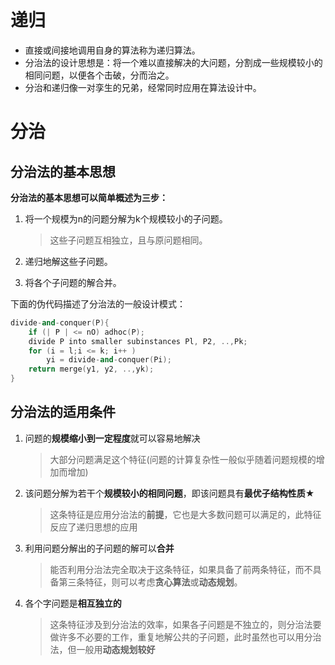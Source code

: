 # 递归

- 直接或间接地调用自身的算法称为递归算法。
- 分治法的设计思想是：将一个难以直接解决的大问题，分割成一些规模较小的相同问题，以便各个击破，分而治之。
- 分治和递归像一对孪生的兄弟，经常同时应用在算法设计中。



# 分治

## 分治法的基本思想

**分治法的基本思想可以简单概述为三步：**

1. 将一个规模为n的问题分解为k个规模较小的子问题。

   > 这些子问题互相独立，且与原问题相同。

2. 递归地解这些子问题。

3. 将各个子问题的解合并。

下面的伪代码描述了分治法的一般设计模式：

```c++
divide-and-conquer(P){
    if (| P | <= nO) adhoc(P);
    divide P into smaller subinstances Pl, P2, ..,Pk;
    for (i = l;i <= k; i++ )
        yi = divide-and-conquer(Pi);
    return merge(y1, y2, ..,yk);
}
```



## 分治法的适用条件

1. 问题的**规模缩小到一定程度**就可以容易地解决

	> 大部分问题满足这个特征(问题的计算复杂性一般似乎随着问题规模的增加而增加)

2. 该问题分解为若干个**规模较小的相同问题**，即该问题具有**最优子结构性质★**

	> 这条特征是应用分治法的**前提**，它也是大多数问题可以满足的，此特征反应了递归思想的应用

3. 利用问题分解出的子问题的解可以**合并**

	> 能否利用分治法完全取决于这条特征，如果具备了前两条特征，而不具备第三条特征，则可以考虑**贪心算法**或**动态规划**。

4. 各个字问题是**相互独立的**

	> 这条特征涉及到分治法的效率，如果各子问题是不独立的，则分治法要做许多不必要的工作，重复地解公共的子问题，此时虽然也可以用分治法，但一般用**动态规划较好**

